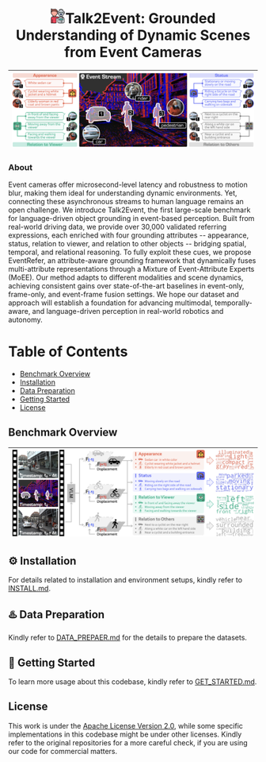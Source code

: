 <p align="center">
  <h1 align="center">  
    <img src="docs/figures/friends.png" align="bottom" width="6%"><strong>Talk2Event: Grounded Understanding of Dynamic Scenes from Event Cameras</strong>
  </h1>

</p>

| ![talk2event](./docs/figures/teaser.png) |
|:-:|


### About
Event cameras offer microsecond-level latency and robustness to motion blur, making them ideal for understanding dynamic environments. Yet, connecting these asynchronous streams to human language remains an open challenge. We introduce Talk2Event, the first large-scale benchmark for language-driven object grounding in event-based perception. Built from real-world driving data, we provide over 30,000 validated referring expressions, each enriched with four grounding attributes -- appearance, status, relation to viewer, and relation to other objects -- bridging spatial, temporal, and relational reasoning. To fully exploit these cues, we propose EventRefer, an attribute-aware grounding framework that dynamically fuses multi-attribute representations through a Mixture of Event-Attribute Experts (MoEE). Our method adapts to different modalities and scene dynamics, achieving consistent gains over state-of-the-art baselines in event-only, frame-only, and event-frame fusion settings. We hope our dataset and approach will establish a foundation for advancing multimodal, temporally-aware, and language-driven perception in real-world robotics and autonomy.


# Table of Contents
- [Benchmark Overview](#benchmark-overview)
- [Installation](#gear-installation)
- [Data Preparation](#hotsprings-data-preparation)
- [Getting Started](#rocket-getting-started)
- [License](#license)


## Benchmark Overview

| ![talk2event](./docs/figures/pipeline.png) |
|:-:|


## :gear: Installation

For details related to installation and environment setups, kindly refer to [INSTALL.md](./docs/INSTALL.md).



## :hotsprings: Data Preparation

Kindly refer to [DATA_PREPAER.md](./docs/DATA_PREPAER.md) for the details to prepare the datasets.



## :rocket: Getting Started

To learn more usage about this codebase, kindly refer to [GET_STARTED.md](./docs/GET_STARTED.md).



## License
This work is under the [Apache License Version 2.0](https://www.apache.org/licenses/LICENSE-2.0), while some specific implementations in this codebase might be under other licenses. Kindly refer to the original repositories for a more careful check, if you are using our code for commercial matters.
